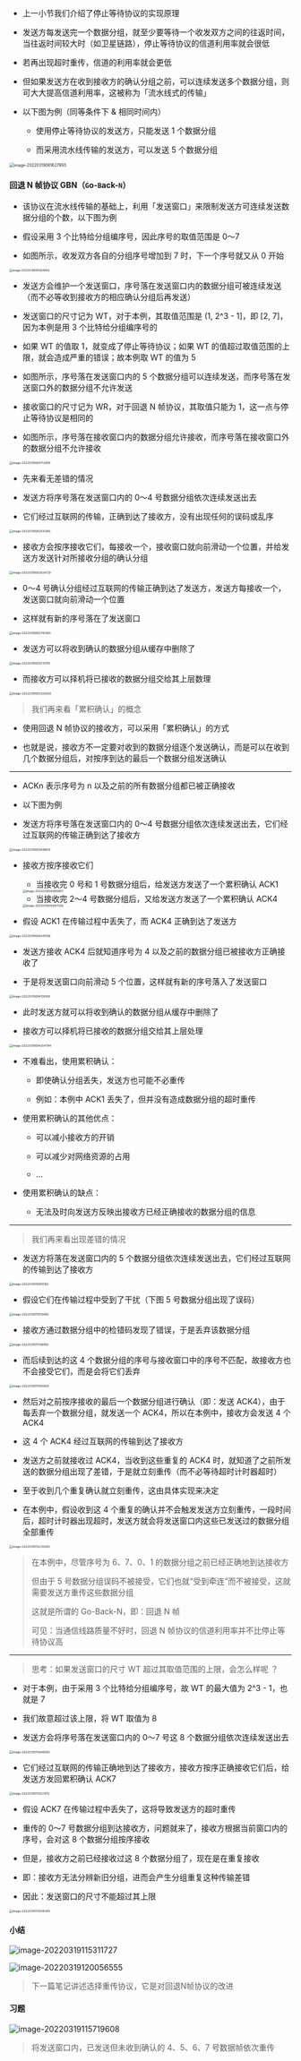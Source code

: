 - 上一小节我们介绍了停止等待协议的实现原理

- 发送方每发送完一个数据分组，就至少要等待一个收发双方之间的往返时间，当往返时间较大时（如卫星链路），停止等待协议的信道利用率就会很低

- 若再出现超时重传，信道的利用率就会更低

- 但如果发送方在收到接收方的确认分组之前，可以连续发送多个数据分组，则可大大提高信道利用率，这被称为「流水线式的传输」

- 以下图为例（同等条件下 & 相同时间内）

	- 使用停止等待协议的发送方，只能发送 1 个数据分组

	- 而采用流水线传输的发送方，可以发送 5 个数据分组

<img src="https://gitee.com/pj-l/imgs-1/raw/master/image-20220319061627993.png" alt="image-20220319061627993" style="zoom:50%;" />

#### 回退 N 帧协议 GBN（`G`o-`B`ack-`N`）

- 该协议在流水线传输的基础上，利用「发送窗口」来限制发送方可连续发送数据分组的个数，以下图为例

- 假设采用 3 个比特给分组编序号，因此序号的取值范围是 0～7

- 如图所示，收发双方各自的分组序号增加到 7 时，下一个序号就又从 0 开始

<img src="https://gitee.com/pj-l/imgs-1/raw/master/image-20220319091304684.png" alt="image-20220319091304684" style="zoom:35%;" />

- 发送方会维护一个发送窗口，序号落在发送窗口内的数据分组可被连续发送（而不必等收到接收方的相应确认分组后再发送）

- 发送窗口的尺寸记为 WT，对于本例，其取值范围是 (1, 2^3 - 1]，即 [2, 7]，因为本例是用 3 个比特给分组编序号的

- 如果 WT 的值取 1，就变成了停止等待协议；如果 WT 的值超过取值范围的上限，就会造成严重的错误；故本例取 WT 的值为 5

- 如图所示，序号落在发送窗口内的 5 个数据分组可以连续发送，而序号落在发送窗口外的数据分组不允许发送

- 接收窗口的尺寸记为 WR，对于回退 N 帧协议，其取值只能为 1，这一点与停止等待协议是相同的

- 如图所示，序号落在接收窗口内的数据分组允许接收，而序号落在接收窗口外的数据分组不允许接收

<img src="https://gitee.com/pj-l/imgs-1/raw/master/image-20220319064712499.png" alt="image-20220319064712499" style="zoom:36%;" />

- 先来看无差错的情况

- 发送方将序号落在发送窗口内的 0～4 号数据分组依次连续发送出去

- 它们经过互联网的传输，正确到达了接收方，没有出现任何的误码或乱序

<img src="https://gitee.com/pj-l/imgs-1/raw/master/image-20220319092431260.png" alt="image-20220319092431260" style="zoom:36%;" />

- 接收方会按序接收它们，每接收一个，接收窗口就向前滑动一个位置，并给发送方发送针对所接收分组的确认分组

<img src="https://gitee.com/pj-l/imgs-1/raw/master/image-20220319092624729.png" alt="image-20220319092624729" style="zoom:36%;" />

- 0～4 号确认分组经过互联网的传输正确到达了发送方，发送方每接收一个，发送窗口就向前滑动一个位置

- 这样就有新的序号落在了发送窗口

<img src="https://gitee.com/pj-l/imgs-1/raw/master/image-20220319092740465.png" alt="image-20220319092740465" style="zoom:36%;" />

- 发送方可以将收到确认的数据分组从缓存中删除了

<img src="https://gitee.com/pj-l/imgs-1/raw/master/image-20220319093213795.png" alt="image-20220319093213795" style="zoom:36%;" />

- 而接收方可以择机将已接收的数据分组交给其上层数理

<img src="https://gitee.com/pj-l/imgs-1/raw/master/image-20220319093320928.png" alt="image-20220319093320928" style="zoom:36%;" />

> 我们再来看「累积确认」的概念

- 使用回退 N 帧协议的接收方，可以采用「累积确认」的方式

- 也就是说，接收方不一定要对收到的数据分组逐个发送确认，而是可以在收到几个数据分组后，对按序到达的最后一个数据分组发送确认

---

- ACKn 表示序号为 n 以及之前的所有数据分组都已被正确接收

- 以下图为例

- 发送方将序号落在发送窗口内的 0～4 号数据分组依次连续发送出去，它们经过互联网的传输正确到达了接收方

<img src="https://gitee.com/pj-l/imgs-1/raw/master/image-20220319093648610.png" alt="image-20220319093648610" style="zoom:36%;" />

- 接收方按序接收它们

	- 当接收完 0 号和 1 号数据分组后，给发送方发送了一个累积确认 ACK1

	<img src="https://gitee.com/pj-l/imgs-1/raw/master/image-20220319093809911.png" alt="image-20220319093809911" style="zoom:36%;" />

	- 当接收完 2～4 号数据分组后，又给发送方发送了一个累积确认 ACK4

	<img src="https://gitee.com/pj-l/imgs-1/raw/master/image-20220319093917362.png" alt="image-20220319093917362" style="zoom:36%;" />

- 假设 ACK1 在传输过程中丢失了，而 ACK4 正确到达了发送方

<img src="https://gitee.com/pj-l/imgs-1/raw/master/image-20220319094045106.png" alt="image-20220319094045106" style="zoom:36%;" />

- 发送方接收 ACK4 后就知道序号为 4 以及之前的数据分组已被接收方正确接收了

- 于是将发送窗口向前滑动 5 个位置，这样就有新的序号落入了发送窗口

<img src="https://gitee.com/pj-l/imgs-1/raw/master/image-20220319094139108.png" alt="image-20220319094139108" style="zoom:36%;" />

- 此时发送方就可以将收到确认的数据分组从缓存中删除了

- 接收方可以择机将已接收的数据分组交给其上层处理

<img src="https://gitee.com/pj-l/imgs-1/raw/master/image-20220319094254794.png" alt="image-20220319094254794" style="zoom:36%;" />

- 不难看出，使用累积确认：

	- 即使确认分组丢失，发送方也可能不必重传

	- 例如：本例中 ACK1 丢失了，但并没有造成数据分组的超时重传

- 使用累积确认的其他优点：

	- 可以减小接收方的开销

	- 可以减少对网络资源的占用

	- ...

- 使用累积确认的缺点：

	- 无法及时向发送方反映出接收方已经正确接收的数据分组的信息

---

> 我们再来看出现差错的情况

- 发送方将落在发送窗口内的 5 个数据分组依次连续发送出去，它们经过互联网的传输到达了接收方

<img src="https://gitee.com/pj-l/imgs-1/raw/master/image-20220319110810182.png" alt="image-20220319110810182" style="zoom:36%;" />

- 假设它们在传输过程中受到了干扰（下图 5 号数据分组出现了误码）

<img src="https://gitee.com/pj-l/imgs-1/raw/master/image-20220319111010680.png" alt="image-20220319111010680" style="zoom:36%;" />

- 接收方通过数据分组中的检错码发现了错误，于是丢弃该数据分组

<img src="https://gitee.com/pj-l/imgs-1/raw/master/image-20220319111106856.png" alt="image-20220319111106856" style="zoom:36%;" />

- 而后续到达的这 4 个数据分组的序号与接收窗口中的序号不匹配，故接收方也不会接受它们，而是会将它们丢弃

<img src="https://gitee.com/pj-l/imgs-1/raw/master/image-20220319111400825.png" alt="image-20220319111400825" style="zoom:36%;" />

- 然后对之前按序接收的最后一个数据分组进行确认（即：发送 ACK4），由于每丢弃一个数据分组，就发送一个 ACK4，所以在本例中，接收方会发送 4 个 ACK4

- 这 4 个 ACK4 经过互联网的传输到达了接收方

- 发送方之前就接收过 ACK4，当收到这些重复的 ACK4 时，就知道了之前所发送的数据分组出现了差错，于是就立刻重传（而不必等待超时计时器超时）

- 至于收到几个重复确认就立刻重传，这由具体实现来决定

- 在本例中，假设收到这 4 个重复的确认并不会触发发送方立刻重传，一段时间后，超时计时器出现超时，发送方就会将发送窗口内这些已发送过的数据分组全部重传

<img src="https://gitee.com/pj-l/imgs-1/raw/master/image-20220319112230083.png" alt="image-20220319112230083" style="zoom:36%;" />

> 在本例中，尽管序号为 6、7、0、1 的数据分组之前已经正确地到达接收方
>
> 但由于 5 号数据分组误码不被接受，它们也就“受到牵连”而不被接受，这就需要发送方重传这些数据分组
>
> 这就是所谓的 Go-Back-N，即：回退 N 帧
>
> 可见：当通信线路质量不好时，回退 N 帧协议的信道利用率并不比停止等待协议高

---

> 思考：如果发送窗口的尺寸 WT 超过其取值范围的上限，会怎么样呢 ？

- 对于本例，由于采用 3 个比特给分组编序号，故 WT 的最大值为 2^3 - 1，也就是 7

- 我们故意超过该上限，将 WT 取值为 8

- 发送方会将序号落在发送窗口内的 0～7 号这 8 个数据分组依次连续发送出去

<img src="https://gitee.com/pj-l/imgs-1/raw/master/image-20220319112846083.png" alt="image-20220319112846083" style="zoom:36%;" />

- 它们经过互联网的传输正确地到达了接收方，接收方按序正确接收它们后，给发送方发回累积确认 ACK7

<img src="https://gitee.com/pj-l/imgs-1/raw/master/image-20220319113027070.png" alt="image-20220319113027070" style="zoom:36%;" />

- 假设 ACK7 在传输过程中丢失了，这将导致发送方的超时重传

- 重传的 0～7 号数据分组到达接收方，问题就来了，接收方根据当前窗口内的序号，会对这 8 个数据分组按序接收

- 但是，接收方之前已经接收过这 8 个数据分组了，现在是在重复接收

- 即：接收方无法分辨新旧分组，进而会产生分组重复这种传输差错

- 因此：发送窗口的尺寸不能超过其上限

<img src="https://gitee.com/pj-l/imgs-1/raw/master/image-20220319113638349.png" alt="image-20220319113638349" style="zoom:36%;" />

#### 小结

![image-20220319115311727](https://gitee.com/pj-l/imgs-1/raw/master/image-20220319115311727.png)

![image-20220319120056555](https://gitee.com/pj-l/imgs-1/raw/master/image-20220319120056555.png)

> 下一篇笔记讲述选择重传协议，它是对回退N帧协议的改进

#### 习题

![image-20220319115719608](https://gitee.com/pj-l/imgs-1/raw/master/image-20220319115719608.png)

> 将发送窗口内，已发送但未收到确认的 4、5、6、7 号数据帧依次重传
